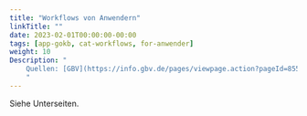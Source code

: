 ```yaml
---
title: "Workflows von Anwendern"
linkTitle: ""
date: 2023-02-01T00:00:00-00:00
tags: [app-gokb, cat-workflows, for-anwender]
weight: 10
Description: "
    Quellen: [GBV](https://info.gbv.de/pages/viewpage.action?pageId=855343343)
    "
---
```


Siehe Unterseiten.
